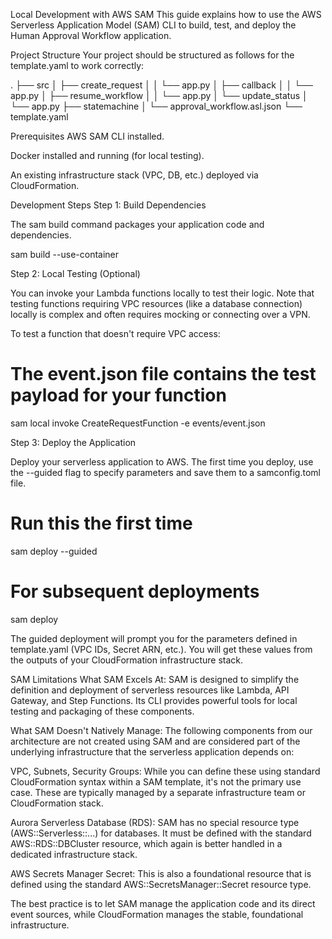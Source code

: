 Local Development with AWS SAM
This guide explains how to use the AWS Serverless Application Model (SAM) CLI to build, test, and deploy the Human Approval Workflow application.

Project Structure
Your project should be structured as follows for the template.yaml to work correctly:

.
├── src
│   ├── create_request
│   │   └── app.py
│   ├── callback
│   │   └── app.py
│   ├── resume_workflow
│   │   └── app.py
│   └── update_status
│       └── app.py
├── statemachine
│   └── approval_workflow.asl.json
└── template.yaml

Prerequisites
AWS SAM CLI installed.

Docker installed and running (for local testing).

An existing infrastructure stack (VPC, DB, etc.) deployed via CloudFormation.

Development Steps
Step 1: Build Dependencies

The sam build command packages your application code and dependencies.

sam build --use-container

Step 2: Local Testing (Optional)

You can invoke your Lambda functions locally to test their logic. Note that testing functions requiring VPC resources (like a database connection) locally is complex and often requires mocking or connecting over a VPN.

To test a function that doesn't require VPC access:

# The event.json file contains the test payload for your function
sam local invoke CreateRequestFunction -e events/event.json

Step 3: Deploy the Application

Deploy your serverless application to AWS. The first time you deploy, use the --guided flag to specify parameters and save them to a samconfig.toml file.

# Run this the first time
sam deploy --guided

# For subsequent deployments
sam deploy

The guided deployment will prompt you for the parameters defined in template.yaml (VPC IDs, Secret ARN, etc.). You will get these values from the outputs of your CloudFormation infrastructure stack.

SAM Limitations
What SAM Excels At: SAM is designed to simplify the definition and deployment of serverless resources like Lambda, API Gateway, and Step Functions. Its CLI provides powerful tools for local testing and packaging of these components.

What SAM Doesn't Natively Manage: The following components from our architecture are not created using SAM and are considered part of the underlying infrastructure that the serverless application depends on:

VPC, Subnets, Security Groups: While you can define these using standard CloudFormation syntax within a SAM template, it's not the primary use case. These are typically managed by a separate infrastructure team or CloudFormation stack.

Aurora Serverless Database (RDS): SAM has no special resource type (AWS::Serverless::...) for databases. It must be defined with the standard AWS::RDS::DBCluster resource, which again is better handled in a dedicated infrastructure stack.

AWS Secrets Manager Secret: This is also a foundational resource that is defined using the standard AWS::SecretsManager::Secret resource type.

The best practice is to let SAM manage the application code and its direct event sources, while CloudFormation manages the stable, foundational infrastructure.